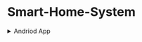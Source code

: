 # Smart-Home-System

<details>
  <summary>Andriod App</summary>
  <img src="[image-url](https://github.com/iamklevy/Smart-Home-System/assets/94145850/c8e38a41-60e2-4af9-be84-1dd9f95f6b57)" alt="login"/>
  <img src="[l](https://github.com/iamklevy/Smart-Home-System/assets/94145850/ef1975bc-b831-4da1-9c7f-6c49f0d7bc4b)" alt="sign up"/>
  <img src="image-url" alt="image-description"/>
</details>
